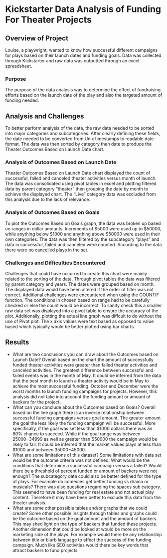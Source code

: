 # Kickstarter Data Analysis of Funding For Theater Projects

## Overview of Project
 Louise, a playwright, wanted to know how successful different campaigns for plays based on their launch dates and funding goals. Data was collected through Kickstarter and raw data was outputted through an excel spreadsheet.  
### Purpose
The purpose of the data analysis was to determine the effect of fundraising efforts based on the launch date of the play and also the targeted amount of funding needed. 
## Analysis and Challenges
To better perform analysis of the data, the raw data needed to be sorted into major categories and subcategories. After clearly defining these fields, the date needed to be converted from Unix timestamps to readable date format. The data was then sorted by category then date to produce the Theater Outcomes Based on Launch Date chart. 
### Analysis of Outcomes Based on Launch Date
Theater Outcomes Based on Launch Date chart displayed the count of successful, failed and canceled theater activities versus month of launch. The data was consolidated using pivot tables in excel and plotting filtered data by parent category “theater” then grouping the date by month to achieve the displayed chart. The “Live” category data was excluded from this analysis due to the lack of relevance.
### Analysis of Outcomes Based on Goals
To plot the Outcomes Based on Goals graph, the data was broken up based on ranges in dollar amounts. Increments of $5000 were used up to $50000, while anything below $1000 and anything above $50000 were used in their own categories. The data was then filtered by the subcategory “plays” and data in successful, failed and canceled were counted. According to the data there were no cancelled plays in the set. 
### Challenges and Difficulties Encountered
Challenges that could have occurred to create this chart were mainly related to the sorting of the data. Through pivot tables the data was filtered by parent category and years. The dates were grouped based on month. The displayed data would have been altered if the order of filter was not correct. Additional challenges were encountered when using the COUNTIF function. The conditions in chosen based on range had to be carefully checked or else the count would be incorrect. To sanity check this a smaller raw data set was displayed into a pivot table to ensure the accuracy of the plot. Additionally, plotting the actual line graph was diffcult to do without the use of Pivot plot. The x axis values were text based as opposed to value based which typically would be better plotted using bar charts. 

## Results

- What are two conclusions you can draw about the Outcomes based on Launch Date?
Overall based on the chart the amount of successfully funded theater activities were greater than failed theater activities and canceled activities. The greatest difference between successful and failed events was in the month of May. It could be inferred from the data that the best month to launch a theater activity would be in May to achieve the most successful funding. October and December were the worst months to launch funding campaigns for projects. However, this analysis did not take into account the funding amount or amount of backers for the project.  
- What can you conclude about the Outcomes based on Goals?
Overall based on the line graph there is an inverse relationship between successful funding campaigns versus goal amount. The greater amount the goal the less likely the funding campaign will be successful. More specifically, if the goal was set less than $1000 dollars there was an 80% chance to succeed. While if the goal range was between $25000-$34999 as well as greater than $50000 the campaign would be likely to fail. It could be inferred that the market values plays at less than $1000 and between $35000-$45000.   
- What are some limitations of this dataset?
Some limitations with data set would be the outcome criteria was not defined. What would be the conditions that determine a successful campaign versus a failed? Would there be a threshold of percent funded or amount of backers were not enough? The subcategory data could also be better defined for the type of plays. For example do comedies get better funding vs drama or musicals? There was also questions regarding the spaces sub category. This seemed to have been funding for real estate and not actual play content. Therefore it may have been better to exclude this data from the theater analysis. 
- What are some other possible tables and/or graphs that we could create?
Some other possible insights through tables and graphs could be the outcome based on the goal amount and the amount of backers. This may shed light on the type of backers that funded these projects. Another dimension that could be looked at would be more on the marketing side of the plays. For example would there be any relationship between title or blurb language to affect the success of the funding campaign. Much like SEO activities would there be key words that attract backers to fund projects. 
